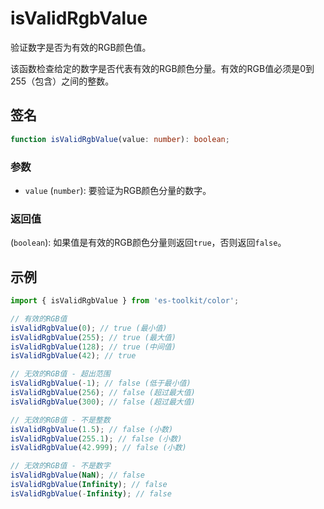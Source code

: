 # isValidRgbValue

验证数字是否为有效的RGB颜色值。

该函数检查给定的数字是否代表有效的RGB颜色分量。有效的RGB值必须是0到255（包含）之间的整数。

## 签名

```typescript
function isValidRgbValue(value: number): boolean;
```

### 参数

- `value` (`number`): 要验证为RGB颜色分量的数字。

### 返回值

(`boolean`): 如果值是有效的RGB颜色分量则返回`true`，否则返回`false`。

## 示例

```typescript
import { isValidRgbValue } from 'es-toolkit/color';

// 有效的RGB值
isValidRgbValue(0); // true (最小值)
isValidRgbValue(255); // true (最大值)
isValidRgbValue(128); // true (中间值)
isValidRgbValue(42); // true

// 无效的RGB值 - 超出范围
isValidRgbValue(-1); // false (低于最小值)
isValidRgbValue(256); // false (超过最大值)
isValidRgbValue(300); // false (超过最大值)

// 无效的RGB值 - 不是整数
isValidRgbValue(1.5); // false (小数)
isValidRgbValue(255.1); // false (小数)
isValidRgbValue(42.999); // false (小数)

// 无效的RGB值 - 不是数字
isValidRgbValue(NaN); // false
isValidRgbValue(Infinity); // false
isValidRgbValue(-Infinity); // false
```
